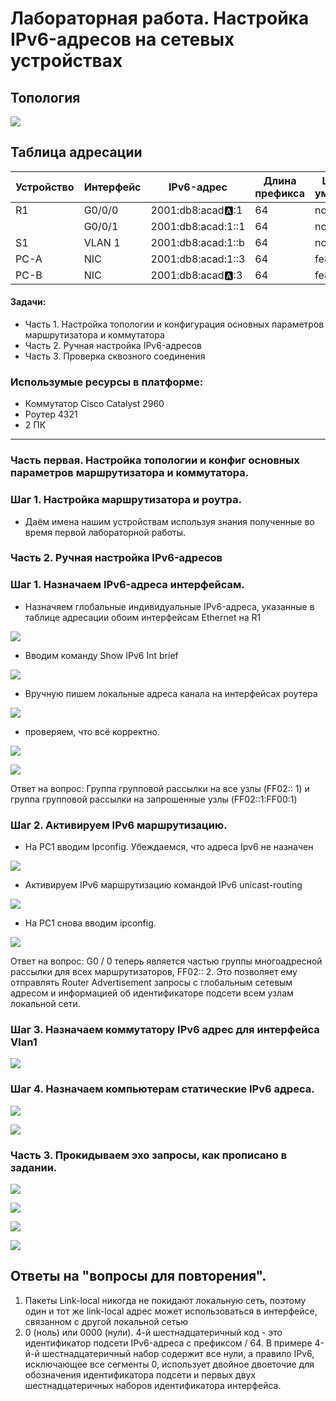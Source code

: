 # Лабораторная работа. Настройка IPv6-адресов на сетевых устройствах 
## Топология
![](https://github.com/Despirant/Desp_Labs/blob/main/pics/Topology.PNG)
## Таблица адресации

| Устройство  | Интерфейс  | IPv6-адрес  | Длина префикса  | Шлюз по умолчанию  |
|---|---|---|---|---|
| R1 | G0/0/0  | 2001:db8:acad:a::1  | 64  | none  |
|   | G0/0/1  | 2001:db8:acad:1::1   | 64  | none  |
| S1  | VLAN 1  | 2001:db8:acad:1::b  | 64  | none  |
| PC-A  | NIC  | 2001:db8:acad:1::3  | 64  | fe80::1  |
| PC-B  | NIC  | 2001:db8:acad:a::3  | 64  |  fe80::1 |

 #### Задачи:
 - Часть 1. Настройка топологии и конфигурация основных параметров маршрутизатора и коммутатора
 - Часть 2. Ручная настройка IPv6-адресов
 - Часть 3. Проверка сквозного соединения

 ### Использумые ресурсы в платформе:
  - Коммутатор Cisco Catalyst 2960
  - Роутер 4321
  - 2 ПК
  
  ---
 ### Часть первая. Настройка топологии и конфиг основных параметров маршрутизатора и коммутатора. 
 
 ### Шаг 1. Настройка маршрутизатора и роутра.
 - Даём имена нашим устройствам используя знания полученные во время первой лабораторной работы.


 ### Часть 2. Ручная настройка IPv6-адресов
 ### Шаг 1. Назначаем IPv6-адреса интерфейсам.
 -	Назначяем глобальные индивидуальные IPv6-адреса, указанные в таблице адресации обоим интерфейсам Ethernet на R1
 
![](https://github.com/Despirant/Desp_Labs/blob/main/pics/Labs4RouIntIPV6add.PNG)
 - Вводим команду Show IPv6 Int brief
 
![](https://github.com/Despirant/Desp_Labs/blob/main/pics/Labs4RouIntIPV6IntBrief.PNG)
 - Вручную пишем локальные адреса канала на интерфейсах роутера
 
![](https://github.com/Despirant/Desp_Labs/blob/main/pics/Labs4RouIntIPV6LinkLocal.PNG)
 - проверяем, что всё корректно.
 
![](https://github.com/Despirant/Desp_Labs/blob/main/pics/Labs4RouIntIPV6ShowLocalG0.PNG)

![](https://github.com/Despirant/Desp_Labs/blob/main/pics/Labs4RouIntIPV6ShowLocalG1.PNG)

Ответ на вопрос: Группа групповой рассылки на все узлы (FF02:: 1) и группа групповой рассылки на запрошенные узлы (FF02::1:FF00:1)

### Шаг 2. Активируем IPv6 маршрутизацию.
 - На PC1 вводим Ipconfig. Убеждаемся, что адреса Ipv6 не назначен
 
![](https://github.com/Despirant/Desp_Labs/blob/main/pics/Labs4IpconfFirst.PNG)
 - Активируем IPv6 маршрутизацию командой IPv6 unicast-routing
 
![](https://github.com/Despirant/Desp_Labs/blob/main/pics/Labs4RouIntIPV6UniCast.PNG)
 - На PC1 снова вводим ipconfig. 
 
![](https://github.com/Despirant/Desp_Labs/blob/main/pics/Labs4IpconfSecond.PNG)

Ответ на вопрос: G0 / 0 теперь является частью группы многоадресной рассылки для всех маршрутизаторов, FF02:: 2. Это позволяет ему отправлять Router Advertisement запросы с глобальным сетевым адресом и информацией об идентификаторе подсети всем узлам локальной сети.

### Шаг 3. Назначаем коммутатору IPv6 адрес для интерфейса Vlan1

![](https://github.com/Despirant/Desp_Labs/blob/main/pics/LabsSW1IPV6Vlan1.PNG)
### Шаг 4. Назначаем компьютерам статические IPv6 адреса. 

![](https://github.com/Despirant/Desp_Labs/blob/main/pics/Labs4IpconfStaticPC0.PNG)

![](https://github.com/Despirant/Desp_Labs/blob/main/pics/Labs4IpconfStaticPC2.PNG)

### Часть 3. Прокидываем эхо запросы, как прописано в задании. 
![](https://github.com/Despirant/Desp_Labs/blob/main/pics/Labs4PingR1FromPC0.PNG)

![](https://github.com/Despirant/Desp_Labs/blob/main/pics/Labs4PingSW1fromPC0.PNG)

![](https://github.com/Despirant/Desp_Labs/blob/main/pics/Labs4PingPC0fromPC1.PNG)

![](https://github.com/Despirant/Desp_Labs/blob/main/pics/Labs4PingG0fromPC1.PNG)
 
 
## Ответы на "вопросы для повторения". 
1. Пакеты Link-local никогда не покидают локальную сеть, поэтому один и тот же link-local адрес может использоваться в интерфейсе, связанном с другой локальной сетью
2. 0 (ноль) или 0000 (нули). 4-й шестнадцатеричный код - это идентификатор подсети IPv6-адреса с префиксом / 64. В примере 4-й-й шестнадцатеричный набор содержит все нули, а правило IPv6, исключающее все сегменты 0, использует двойное двоеточие для обозначения идентификатора подсети и первых двух шестнадцатеричных наборов идентификатора интерфейса.
 
